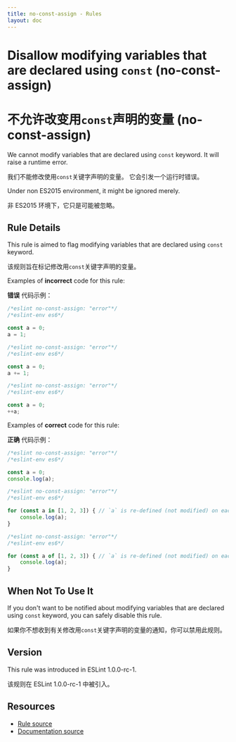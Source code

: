 ```yaml
---
title: no-const-assign - Rules
layout: doc
---
```

<!-- Note: No pull requests accepted for this file. See README.md in the root directory for details. -->

# Disallow modifying variables that are declared using `const` (no-const-assign)

# 不允许改变用`const`声明的变量 (no-const-assign)

We cannot modify variables that are declared using `const` keyword.
It will raise a runtime error.

我们不能修改使用`const`关键字声明的变量。
它会引发一个运行时错误。

Under non ES2015 environment, it might be ignored merely.

非 ES2015 环境下，它只是可能被忽略。

## Rule Details

This rule is aimed to flag modifying variables that are declared using `const` keyword.

该规则旨在标记修改用`const`关键字声明的变量。

Examples of **incorrect** code for this rule:

**错误** 代码示例：


```js
/*eslint no-const-assign: "error"*/
/*eslint-env es6*/

const a = 0;
a = 1;
```

```js
/*eslint no-const-assign: "error"*/
/*eslint-env es6*/

const a = 0;
a += 1;
```

```js
/*eslint no-const-assign: "error"*/
/*eslint-env es6*/

const a = 0;
++a;
```

Examples of **correct** code for this rule:

**正确** 代码示例：


```js
/*eslint no-const-assign: "error"*/
/*eslint-env es6*/

const a = 0;
console.log(a);
```

```js
/*eslint no-const-assign: "error"*/
/*eslint-env es6*/

for (const a in [1, 2, 3]) { // `a` is re-defined (not modified) on each loop step.
    console.log(a);
}
```

```js
/*eslint no-const-assign: "error"*/
/*eslint-env es6*/

for (const a of [1, 2, 3]) { // `a` is re-defined (not modified) on each loop step.
    console.log(a);
}
```

## When Not To Use It

If you don't want to be notified about modifying variables that are declared using `const` keyword, you can safely disable this rule.

如果你不想收到有关修改用`const`关键字声明的变量的通知，你可以禁用此规则。

## Version

This rule was introduced in ESLint 1.0.0-rc-1.

该规则在 ESLint 1.0.0-rc-1 中被引入。

## Resources

* [Rule source](https://github.com/eslint/eslint/tree/master/lib/rules/no-const-assign.js)
* [Documentation source](https://github.com/eslint/eslint/tree/master/docs/rules/no-const-assign.md)
